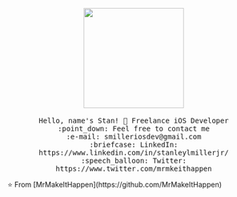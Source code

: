 <p align="center">
   <img src="https://firebasestorage.googleapis.com/v0/b/project-gaia-2535b.appspot.com/o/GitHub%20Apple%20Logo.png?alt=media&token=b100e8be-c2de-423e-9041-85899eb68089" width="200px">
   <br>
   <br>
   <samp>
     Hello, name's Stan! 👋
     Freelance iOS Developer<br>
     :point_down: Feel free  to contact me <br>
     :e-mail:	smilleriosdev@gmail.com <br>
     :briefcase: LinkedIn: https://www.linkedin.com/in/stanleylmillerjr/ <br>
     :speech_balloon: Twitter: https://www.twitter.com/mrmkeithappen
   </samp>
 </p>
 ⭐️ From [MrMakeItHappen](https://github.com/MrMakeItHappen)
